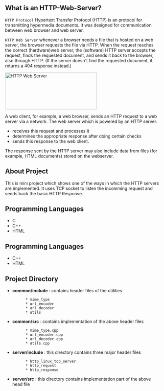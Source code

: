 ## What is an HTTP-Web-Server?
`HTTP Protocol` Hypertext Transfer Protocol (HTTP) is an protocol for transmitting hypermedia documents. It was designed for communication between web browser and web server.

`HTTP Web Server` whenever a browser needs a file that is hosted on a web server, the browser requests the file via HTTP. When the request reaches the correct (hardware)web server, the (software) HTTP server accepts the request, finds the requested document, and sends it back to the browser, also through HTTP. (If the server doesn't find the requested document, it returns a 404 response instead.) 

<img src="https://github.com/user-attachments/assets/bcbfe6c9-7777-43ab-8820-f39ef14d638f" alt="HTTP Web Server" width="300" height="120">


A web client, for example, a web browser, sends an HTTP request to a web server via a network. The web server which is powered by an HTTP server:
* receives this request and processes it
* determines the appropriate response after doing certain checks
* sends this response to the web client.

The response sent by the HTTP server may also include data from files (for example, HTML documents) stored on the webserver.

## About Project

This is mini project which shows one of the ways in which the HTTP servers are implemented. It uses TCP socket to listen the incomming request and 
sends back the basic HTTP Response. 

## Programming Languages
* C
* C++
* HTML

## Programming Languages
* C++
* HTML

## Project Directory

* **common/include** : contains header files of the utilities
  
            * mime_type
            * url_encoder
            * url_decoder
            * utils

* **common/src** : contains implementation of the above header files

            * mime_type.cpp
            * url_encoder.cpp
            * url_decoder.cpp
            * utils.cpp

* **server/include** : this directory contains three major header files
  
            * http_linux_tcp_server
            * http_request
            * http_response

* **server/src** : this directory contains implementation part of the above head file
